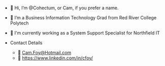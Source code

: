 - 👋 Hi, I’m @Cohectum, or Cam, if you prefer a name.
- 🏫 I’m a Business Information Technology Grad from Red River College Polytech
- 🏢 I'm currently working as a System Support Specialist for Northfield IT

 - Contact Details
    - 📧 Cam.Foy@Hotmail.com
    - 🏢 https://www.linkedin.com/in/cfoy/
